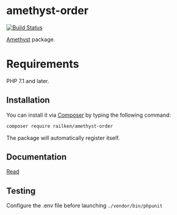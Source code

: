 # amethyst-order

[![Build Status](https://travis-ci.org/railken/amethyst-order.svg?branch=master)](https://travis-ci.org/railken/amethyst-order)

[Amethyst](https://github.com/railken/amethyst) package.

# Requirements

PHP 7.1 and later.

## Installation

You can install it via [Composer](https://getcomposer.org/) by typing the following command:

```bash
composer require railken/amethyst-order
```

The package will automatically register itself.

## Documentation

[Read](docs/index.md)

## Testing

Configure the .env file before launching `./vendor/bin/phpunit`
